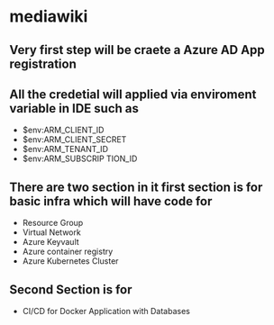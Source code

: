 # mediawiki
## Very first step will be craete a Azure AD App registration 
## All the credetial will applied via enviroment variable in IDE such as 
 - $env:ARM_CLIENT_ID
 - $env:ARM_CLIENT_SECRET
 - $env:ARM_TENANT_ID
 - $env:ARM_SUBSCRIP TION_ID
 
## There are two section in it first section is for basic infra which will have code for 
 - Resource Group
 - Virtual Network
 - Azure Keyvault
 - Azure container registry
 - Azure Kubernetes Cluster

## Second Section is for 
 - CI/CD for Docker Application with Databases
